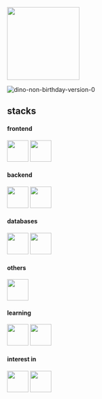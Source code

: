 <div>
<!--  <img height="180em" src="https://github-readme-stats.vercel.app/api/top-langs/?username=ribeiroleoz&layout=compact&langs_count=7&theme=transparent"/> -->

<img height="170em" src="https://github-readme-stats.vercel.app/api?username=ribeiroleoz&show_icons=true&theme=graywhite&include_all_commits=true&count_private=true"/>
 
![dino-non-birthday-version-0](https://github.com/ribeiroleoz/ribeiroleoz/assets/89111205/21c2ddc8-51cd-4e39-8269-3b178406e021)


<h2>stacks</h2>
<h4>frontend</h4>
<img src="https://cdn.jsdelivr.net/gh/devicons/devicon/icons/javascript/javascript-original.svg" width="50px"/>
<img src="https://cdn.jsdelivr.net/gh/devicons/devicon/icons/vuejs/vuejs-original.svg" width="50px"/>   
<h4>backend</h4>
<img src="https://cdn.jsdelivr.net/gh/devicons/devicon/icons/php/php-plain.svg" width="50px"/>
<img src="https://cdn.jsdelivr.net/gh/devicons/devicon/icons/laravel/laravel-plain.svg" width="50px"/><br>
<h4>databases</h4> 
<img src="https://cdn.jsdelivr.net/gh/devicons/devicon/icons/mysql/mysql-original.svg" width="50px"/>
<img src="https://cdn.jsdelivr.net/gh/devicons/devicon/icons/oracle/oracle-original.svg" width="50px"/><br>
<h4>others</h4>
<img src="https://cdn.jsdelivr.net/gh/devicons/devicon/icons/python/python-original.svg" width="50px"/>
<h4>learning</h4>
<img src="https://cdn.jsdelivr.net/gh/devicons/devicon/icons/docker/docker-original.svg" width="50px"/>
<img src="https://cdn.jsdelivr.net/gh/devicons/devicon/icons/go/go-original.svg" width="50px" />
<h4>interest in</h4>
<img src="https://cdn.jsdelivr.net/gh/devicons/devicon/icons/nodejs/nodejs-original.svg" width="50px"/>
<img src="https://cdn.jsdelivr.net/gh/devicons/devicon/icons/graphql/graphql-plain.svg" width="50px"/>
</div>
